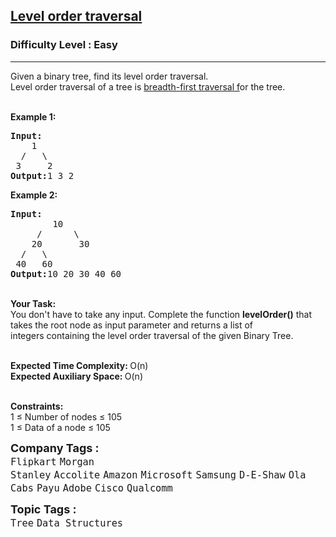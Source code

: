 <h2><a href="https://www.geeksforgeeks.org/problems/level-order-traversal/1?page=2&sprint=ca8ae412173dbd8346c26a0295d098fd&sortBy=difficulty">Level order traversal</a></h2><h3>Difficulty Level : Easy</h3><hr><div class="problems_problem_content__Xm_eO"><p>Given a binary tree, find its level order traversal.<br>
Level order traversal of a tree is <a href="http://www.geeksforgeeks.org/breadth-first-traversal-for-a-graph/">breadth-first traversal f</a>or the tree.</p>

<p><br>
<strong>Example 1:</strong></p>

<pre><strong>Input:
</strong>&nbsp;&nbsp;  1
 &nbsp;/&nbsp;&nbsp;&nbsp;\ 
&nbsp;3&nbsp;&nbsp;&nbsp;&nbsp; 2
<strong>Output:</strong>1 3 2
</pre>

<p><strong>Example 2:</strong></p>

<pre><strong>Input:
</strong>&nbsp;&nbsp;&nbsp;&nbsp;&nbsp; &nbsp; 10
 &nbsp;&nbsp;&nbsp; /&nbsp;&nbsp;&nbsp;&nbsp;&nbsp; \
 &nbsp;  20&nbsp;&nbsp;&nbsp;&nbsp;&nbsp;&nbsp; 30
&nbsp; /&nbsp;&nbsp; \
 40&nbsp;&nbsp; 60
<strong>Output:</strong>10 20 30 40 60
</pre>

<p><br>
<strong>Your Task:</strong><br>
You don't have to take any input. Complete the function <strong>levelOrder()</strong> that takes the root node&nbsp;as input parameter and returns a list of integers&nbsp;containing the level order traversal of the given Binary Tree.</p>

<p><br>
<strong>Expected Time Complexity:&nbsp;</strong>O(n)<br>
<strong>Expected Auxiliary Space:&nbsp;</strong>O(n)</p>

<p><br>
<strong>Constraints:</strong><br>
1 ≤&nbsp;Number of nodes ≤&nbsp;105<br>
1 ≤&nbsp;Data of a node ≤&nbsp;105</p>
</div><p><span style=font-size:18px><strong>Company Tags : </strong><br><code>Flipkart</code>&nbsp;<code>Morgan Stanley</code>&nbsp;<code>Accolite</code>&nbsp;<code>Amazon</code>&nbsp;<code>Microsoft</code>&nbsp;<code>Samsung</code>&nbsp;<code>D-E-Shaw</code>&nbsp;<code>Ola Cabs</code>&nbsp;<code>Payu</code>&nbsp;<code>Adobe</code>&nbsp;<code>Cisco</code>&nbsp;<code>Qualcomm</code>&nbsp;<br><p><span style=font-size:18px><strong>Topic Tags : </strong><br><code>Tree</code>&nbsp;<code>Data Structures</code>&nbsp;